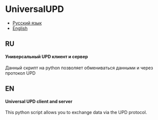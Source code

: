 # UniversalUPD
* [Русский язык](#ru)
* [English](#en)
<a id="ru"></a>
## RU
#### Универсальный UPD клиент и сервер
Данный скрипт на python позволяет обмениваться данными и через протокол UPD
<a id="en"></a>
## EN
#### Universal UPD client and server
This python script allows you to exchange data via the UPD protocol.
